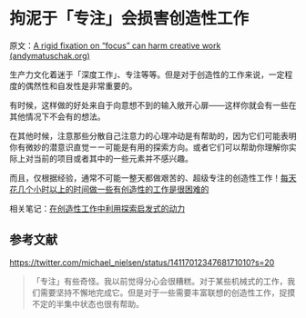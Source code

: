 # 拘泥于「专注」会损害创造性工作

原文：[A rigid fixation on “focus” can harm creative work (andymatuschak.org)](https://notes.andymatuschak.org/z8BENejnm5iyqRUodaqyScehdgnuu9b1vn669)

生产力文化着迷于「深度工作」、专注等等。但是对于创造性的工作来说，一定程度的偶然性和自发性是非常重要的。

有时候，这样做的好处来自于向意想不到的输入敞开心扉——这样你就会有一些在其他情况下不会有的想法。

在其他时候，注意那些分散自己注意力的心理冲动是有帮助的，因为它们可能表明你有微妙的潜意识直觉ーー可能是有用的探索方向。或者它们可以帮助你理解你实际上对当前的项目或者其中的一些元素并不感兴趣。

而且，仅根据经验，通常不可能一整天都做艰苦的、超级专注的创造性工作！[每天花几个小时以上的时间做一些有创造性的工作是很困难的]( https://notes.andymatuschak.org/z2cimzy4h6bhkurfnqpqdjkitgpvud4pdtbwm )

相关笔记：[在创造性工作中利用探索启发式的动力](https://notes.andymatuschak.org/z5hfnKt2MAdQgZBguABu4wwsnbRB9Z8zFqkvL)

## 参考文献

https://twitter.com/michael_nielsen/status/1411701234768171010?s=20

> 「专注」有些奇怪。我以前觉得分心会很糟糕。对于某些机械式的工作，我们需要坚持不懈地完成它。但是对于一些需要丰富联想的创造性工作，捉摸不定的半集中状态也很有帮助。